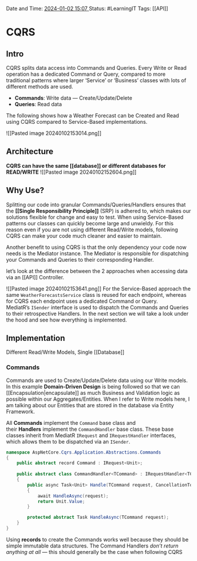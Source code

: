 Date and Time: <u> 2024-01-02 15:07 </u>
Status: #LearningIT 
Tags: [[API]]

# CQRS
## Intro
CQRS splits data access into Commands and Queries. Every Write or Read operation has a dedicated Command or Query, compared to more traditional patterns where larger ‘Service’ or ‘Business’ classes with lots of different methods are used.

- **Commands**: Write data — Create/Update/Delete
- **Queries**: Read data

The following shows how a Weather Forecast can be Created and Read using CQRS compared to Service-Based implementations.

![[Pasted image 20240102153014.png]]
## Architecture
**CQRS can have the same [[database]] or different databases for READ/WRITE**
![[Pasted image 20240102152604.png]]


## Why Use?

Splitting our code into granular Commands/Queries/Handlers ensures that the **[[Single Responsibility Principle]]** (SRP) is adhered to, which makes our solutions flexible for change and easy to test. When using Service-Based patterns our classes can quickly become large and unwieldy. For this reason even if you are not using different Read/Write models, following CQRS can make your code much cleaner and easier to maintain.

Another benefit to using CQRS is that the only dependency your code now needs is the Mediator instance. The Mediator is responsible for dispatching your Commands and Queries to their corresponding Handler.

let’s look at the difference between the 2 approaches when accessing data via an [[API]] Controller.

![[Pasted image 20240102153641.png]]
For the Service-Based approach the same `WeatherForecastsService` class is reused for each endpoint, whereas for CQRS each endpoint uses a dedicated Command or Query. MediatR’s `ISender` interface is used to dispatch the Commands and Queries to their retrospective Handlers. In the next section we will take a look under the hood and see how everything is implemented.
## Implementation
Different Read/Write Models, Single [[Database]]

### Commands

Commands are used to Create/Update/Delete data using our Write models. In this example **Domain-Driven Design** is being followed so that we can [[Encapsulation|encapsulate]] as much Business and Validation logic as possible within our Aggregates/Entities. When I refer to Write models here, I am talking about our Entities that are stored in the database via Entity Framework.

All **Commands** implement the `Command` base class and their **Handlers** implement the `CommandHandler` base class. These base classes inherit from MediatR `IRequest` and `IRequestHandler` interfaces, which allows them to be dispatched via an `ISender`.

``` csharp
namespace AspNetCore.Cqrs.Application.Abstractions.Commands
{
    public abstract record Command : IRequest<Unit>;
    
    public abstract class CommandHandler<TCommand> : IRequestHandler<TCommand, Unit> where TCommand : Command
    {
        public async Task<Unit> Handle(TCommand request, CancellationToken cancellationToken)
        {
            await HandleAsync(request);
            return Unit.Value;
        }

        protected abstract Task HandleAsync(TCommand request);
    }
}
```

Using **records** to create the Commands works well because they should be simple immutable data structures. The Command Handlers _don’t return anything at all_ — this should generally be the case when following CQRS